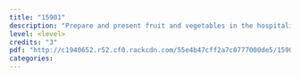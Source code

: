 ```yaml
---
title: "15901"
description: "Prepare and present fruit and vegetables in the hospitality industry"
level: <level>
credits: "3"
pdf: "http://c1940652.r52.cf0.rackcdn.com/55e4b47cff2a7c0777000de5/15901.pdf"
categories:
---
```

